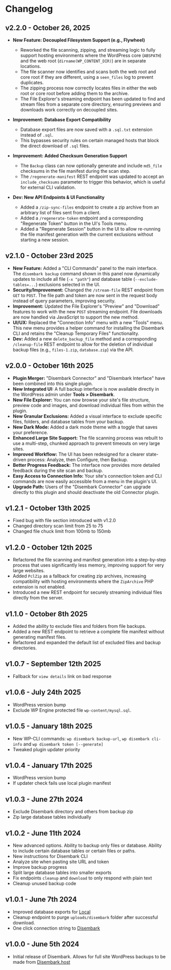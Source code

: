 # Changelog

## v2.2.0 - October 26, 2025

* **New Feature: Decoupled Filesystem Support (e.g., Flywheel)**
    * Reworked the file scanning, zipping, and streaming logic to fully support hosting environments where the WordPress core (`ABSPATH`) and the web root (`dirname(WP_CONTENT_DIR)`) are in separate locations.
    * The file scanner now identifies and scans both the web root and core root if they are different, using a `seen_files` log to prevent duplicates.
    * The zipping process now correctly locates files in either the web root or core root before adding them to the archive.
    * The File Explorer's streaming endpoint has been updated to find and stream files from a separate core directory, ensuring previews and downloads work correctly on decoupled sites.

* **Improvement: Database Export Compatibility**
    * Database export files are now saved with a `.sql.txt` extension instead of `.sql`.
    * This bypasses security rules on certain managed hosts that block the direct download of `.sql` files.

* **Improvement: Added Checksum Generation Support**
    * The `Backup` class can now optionally generate and include `md5_file` checksums in the file manifest during the scan step.
    * The `/regenerate-manifest` REST endpoint was updated to accept an `include_checksums` parameter to trigger this behavior, which is useful for external CLI validation.

* **Dev: New API Endpoints & UI Functionality**
    * Added a `/zip-sync-files` endpoint to create a zip archive from an arbitrary list of files sent from a client.
    * Added a `/regenerate-token` endpoint and a corresponding "Regenerate Token" button in the UI's Tools menu.
    * Added a "Regenerate Session" button in the UI to allow re-running the file manifest generation with the current exclusions without starting a new session.

## v2.1.0 - October 23rd 2025

* **New Feature:** Added a "CLI Commands" panel to the main interface. The `disembark backup` command shown in this panel now dynamically updates to include all file (`-x "path"`) and database table (`--exclude-tables=...`) exclusions selected in the UI.
* **Security/Improvement:** Changed the `/stream-file` REST endpoint from `GET` to `POST`. The file path and token are now sent in the request body instead of query parameters, improving security.
* **Improvement:** Updated the File Explorer's "Preview" and "Download" features to work with the new `POST` streaming endpoint. File downloads are now handled via JavaScript to support the new method.
* **UI/UX:** Replaced the "Connection Info" menu with a new "Tools" menu. This new menu provides a helper command for installing the Disembark CLI and retains the "Cleanup Temporary Files" functionality.
* **Dev:** Added a new `delete_backup_file` method and a corresponding `/cleanup-file` REST endpoint to allow for the deletion of individual backup files (e.g., `files-1.zip`, `database.zip`) via the API.

## v2.0.0 - October 16th 2025

* **Plugin Merger:** "Disembark Connector" and "Disembark Interface" have been combined into this single plugin.
* **New Integrated UI:** A full backup interface is now available directly in the WordPress admin under **Tools > Disembark**.
* **New File Explorer:** You can now browse your site's file structure, preview code and images, and download individual files from within the plugin.
* **New Granular Exclusions:** Added a visual interface to exclude specific files, folders, and database tables from your backup.
* **New Dark Mode:** Added a dark mode theme with a toggle that saves your preference.
* **Enhanced Large Site Support:** The file scanning process was rebuilt to use a multi-step, chunked approach to prevent timeouts on very large sites.
* **Improved Workflow:** The UI has been redesigned for a clearer state-driven process: Analyze, then Configure, then Backup.
* **Better Progress Feedback:** The interface now provides more detailed feedback during the site scan and backup.
* **Easy Access to Connection Info:** Your site's connection token and CLI commands are now easily accessible from a menu in the plugin's UI.
* **Upgrade Path:** Users of the "Disembark Connector" can upgrade directly to this plugin and should deactivate the old Connector plugin.

## v1.2.1 - October 13th 2025
* Fixed bug with file section introduced with v1.2.0
* Changed directory scan limit from 25 to 75
* Changed file chuck limit from 100mb to 150mb

## v1.2.0 - October 12th 2025
* Refactored the file scanning and manifest generation into a step-by-step process that uses significantly less memory, improving support for very large websites.
* Added `PclZip` as a fallback for creating zip archives, increasing compatibility with hosting environments where the `ZipArchive` PHP extension is not enabled.
* Introduced a new REST endpoint for securely streaming individual files directly from the server.

## v1.1.0 - October 8th 2025
* Added the ability to exclude files and folders from file backups.
* Added a new REST endpoint to retrieve a complete file manifest without generating manifest files.
* Refactored and expanded the default list of excluded files and backup directories.

## v1.0.7 - September 12th 2025
* Fallback for `view details` link on bad response

## v1.0.6 - July 24th 2025
* WordPress version bump
* Exclude WP Engine protected file `wp-content/mysql.sql`.

## v1.0.5 - January 18th 2025
* New WP-CLI commands: `wp disembark backup-url`, `wp disembark cli-info` and `wp disembark token [--generate]`
* Tweaked plugin updater priority

## v1.0.4 - January 17th 2025
* WordPress version bump
* If updater check fails use local plugin manifest

## v1.0.3 - June 27th 2024
* Exclude Disembark directory and others from backup zip
* Zip large database tables individually

## v1.0.2 - June 11th 2024
* New advanced options. Ability to backup only files or database. Ability to include certain database tables or certain files or paths.
* New instructions for Disembark CLI
* Analyze site when pasting site URL and token
* Improve backup progress
* Split large database tables into smaller exports
* Fix endpoints `cleanup` and `download` to only respond with plain text
* Cleanup unused backup code

## v1.0.1 - June 7th 2024
* Improved database exports for [Local](https://localwp.com)
* Cleanup endpoint to purge `uploads/disembark` folder after successful download.
* One click connection string to [Disembark](https://disembark.host)

## v1.0.0 - June 5th 2024
* Initial release of Disembark. Allows for full site WordPress backups to be made from [Disembark.host](Disembark.host)